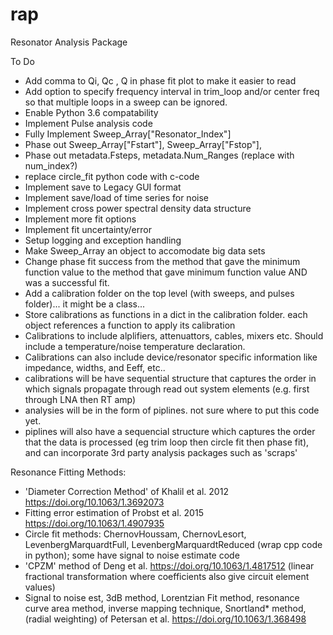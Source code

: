 # rap
Resonator Analysis Package


To Do
+ Add comma to Qi, Qc , Q in phase fit plot to make it easier to read
+ Add option to specify frequency interval in trim_loop and/or center freq so that multiple loops in a sweep can be ignored. 
+ Enable Python 3.6 compatability
+ Implement Pulse analysis code
+ Fully Implement Sweep_Array["Resonator_Index"]
+ Phase out Sweep_Array["Fstart"], Sweep_Array["Fstop"],
+ Phase out metadata.Fsteps, metadata.Num_Ranges (replace with num_index?)
+ replace circle_fit python code with c-code
+ Implement save to Legacy GUI format
+ Implement save/load of time series for noise
+ Implement cross power spectral density data structure
+ Implement more fit options
+ Implement fit uncertainty/error 
+ Setup logging and exception handling
+ Make Sweep_Array an object to accomodate big data sets
+ Change phase fit success from the method that gave the minimum function value to the method that gave minimum function value  AND was a successful fit.
+ Add a calibration folder on the top level (with sweeps, and pulses folder)... it might be a class...  
+ Store calibrations as functions in a dict in the calibration folder. each object references a function to apply its calibration
+ Calibrations to include alplifiers, attenuattors, cables, mixers etc. Should include a temperature/noise temperature declaration. 
+ Calibrations can also include device/resonator specific information like impedance, widths, and Eeff, etc.. 
+ calibrations will be have  sequential structure that captures the order in which signals propagate through read out  system elements (e.g. first through LNA then RT amp) 
+ analysies will be in the form of piplines. not sure where to put this code yet. 
+ piplines will also have a sequencial structure which captures the  order  that the  data is processed (eg trim loop then  circle fit then phase fit), and can incorporate 3rd party analysis packages such as 'scraps'



Resonance Fitting Methods:
- 'Diameter Correction Method' of Khalil et al. 2012  https://doi.org/10.1063/1.3692073
- Fitting error estimation of Probst et al. 2015 https://doi.org/10.1063/1.4907935
- Circle fit methods: ChernovHoussam, ChernovLesort, LevenbergMarquardtFull, LevenbergMarquardtReduced (wrap cpp code in python); some have signal to noise estimate code
- 'CPZM' method of Deng et al. https://doi.org/10.1063/1.4817512  (linear fractional transformation where coefficients also give circuit element values)
- Signal to noise est, 3dB method, Lorentzian Fit method, resonance curve area  method, inverse mapping technique, Snortland* method, (radial weighting) of Petersan et al. https://doi.org/10.1063/1.368498

